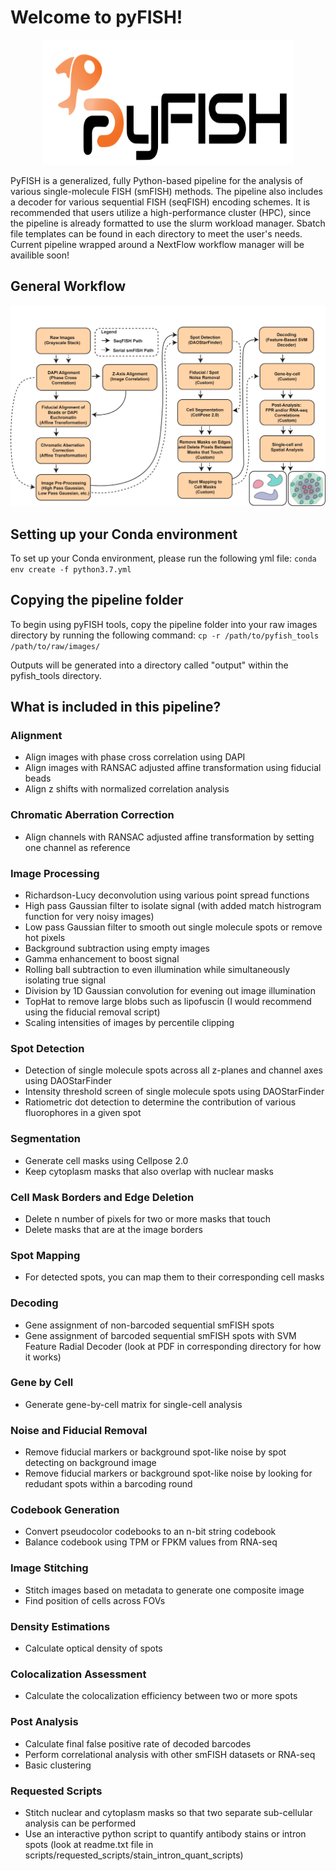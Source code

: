# Welcome to pyFISH!
<p align="center">
<img src="https://github.com/CaiGroup/pyfish_tools/blob/pyFISH/logo/logo.svg" alt="fish icon" width="400" height="200">
</p>
PyFISH is a generalized, fully Python-based pipeline for the analysis of various single-molecule FISH (smFISH) methods. The pipeline also includes a decoder for various sequential FISH (seqFISH) encoding schemes. It is recommended that users utilize a high-performance cluster (HPC), since the pipeline is already formatted to use the slurm workload manager. Sbatch file templates can be found in each directory to meet the user's needs. Current pipeline wrapped around a NextFlow workflow manager will be availible soon!

## General Workflow
<p align="center">
<img src="https://github.com/CaiGroup/pyfish_tools/blob/pyFISH/logo/workflow.png" alt="pipeline">
</p>

## Setting up your Conda environment

To set up your Conda environment, please run the following yml file: `conda env create -f python3.7.yml`

## Copying the pipeline folder

To begin using pyFISH tools, copy the pipeline folder into your raw images directory by running the following command: `cp -r /path/to/pyfish_tools /path/to/raw/images/`

Outputs will be generated into a directory called "output" within the pyfish_tools directory.

## What is included in this pipeline?
### Alignment
- Align images with phase cross correlation using DAPI
- Align images with RANSAC adjusted affine transformation using fiducial beads 
- Align z shifts with normalized correlation analysis
### Chromatic Aberration Correction
- Align channels with RANSAC adjusted affine transformation by setting one channel as reference
### Image Processing
- Richardson-Lucy deconvolution using various point spread functions
- High pass Gaussian filter to isolate signal (with added match histrogram function for very noisy images)
- Low pass Gaussian filter to smooth out single molecule spots or remove hot pixels 
- Background subtraction using empty images
- Gamma enhancement to boost signal
- Rolling ball subtraction to even illumination while simultaneously isolating true signal
- Division by 1D Gaussian convolution for evening out image illumination
- TopHat to remove large blobs such as lipofuscin (I would recommend using the fiducial removal script)
- Scaling intensities of images by percentile clipping
### Spot Detection
- Detection of single molecule spots across all z-planes and channel axes using DAOStarFinder  
- Intensity threshold screen of single molecule spots using DAOStarFinder
- Ratiometric dot detection to determine the contribution of various fluorophores in a given spot
### Segmentation
- Generate cell masks using Cellpose 2.0
- Keep cytoplasm masks that also overlap with nuclear masks
### Cell Mask Borders and Edge Deletion
- Delete n number of pixels for two or more masks that touch
- Delete masks that are at the image borders
### Spot Mapping
- For detected spots, you can map them to their corresponding cell masks
### Decoding
- Gene assignment of non-barcoded sequential smFISH spots
- Gene assignment of barcoded sequential smFISH spots with SVM Feature Radial Decoder (look at PDF  in corresponding directory for how it works)
### Gene by Cell 
- Generate gene-by-cell matrix for single-cell analysis
### Noise and Fiducial Removal
- Remove fiducial markers or background spot-like noise by spot detecting on background image
- Remove fiducial markers or background spot-like noise by looking for redudant spots within a barcoding round
### Codebook Generation
- Convert pseudocolor codebooks to an n-bit string codebook
- Balance codebook using TPM or FPKM values from RNA-seq
### Image Stitching
- Stitch images based on metadata to generate one composite image
- Find position of cells across FOVs
### Density Estimations
- Calculate optical density of spots
### Colocalization Assessment
- Calculate the colocalization efficiency between two or more spots
### Post Analysis
- Calculate final false positive rate of decoded barcodes
- Perform correlational analysis with other smFISH datasets or RNA-seq
- Basic clustering 
### Requested Scripts
- Stitch nuclear and cytoplasm masks so that two separate sub-cellular analysis can be performed
- Use an interactive python script to quantify antibody stains or intron spots (look at readme.txt file in scripts/requested_scripts/stain_intron_quant_scripts)






